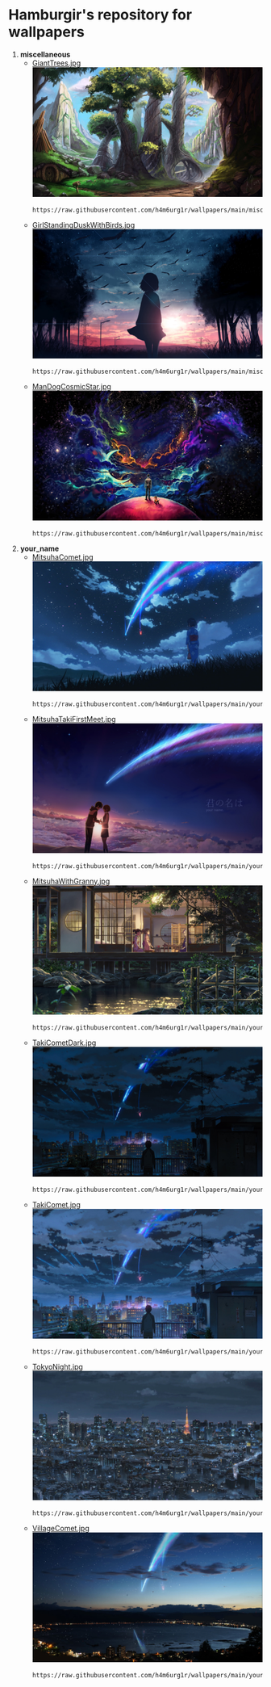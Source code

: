 # Hamburgir's repository for wallpapers
<!-- This README.md file is generated automatically any changes will be overridden -->
1. **miscellaneous**
	- [GiantTrees.jpg](https://raw.githubusercontent.com/h4m6urg1r/wallpapers/main/miscellaneous//GiantTrees.jpg)
![GiantTrees.jpg](/miscellaneous/GiantTrees.jpg)
		```
		https://raw.githubusercontent.com/h4m6urg1r/wallpapers/main/miscellaneous//GiantTrees.jpg
		```
	- [GirlStandingDuskWithBirds.jpg](https://raw.githubusercontent.com/h4m6urg1r/wallpapers/main/miscellaneous//GirlStandingDuskWithBirds.jpg)
![GirlStandingDuskWithBirds.jpg](/miscellaneous/GirlStandingDuskWithBirds.jpg)
		```
		https://raw.githubusercontent.com/h4m6urg1r/wallpapers/main/miscellaneous//GirlStandingDuskWithBirds.jpg
		```
	- [ManDogCosmicStar.jpg](https://raw.githubusercontent.com/h4m6urg1r/wallpapers/main/miscellaneous//ManDogCosmicStar.jpg)
![ManDogCosmicStar.jpg](/miscellaneous/ManDogCosmicStar.jpg)
		```
		https://raw.githubusercontent.com/h4m6urg1r/wallpapers/main/miscellaneous//ManDogCosmicStar.jpg
		```
1. **your_name**
	- [MitsuhaComet.jpg](https://raw.githubusercontent.com/h4m6urg1r/wallpapers/main/your_name//MitsuhaComet.jpg)
![MitsuhaComet.jpg](/your_name/MitsuhaComet.jpg)
		```
		https://raw.githubusercontent.com/h4m6urg1r/wallpapers/main/your_name//MitsuhaComet.jpg
		```
	- [MitsuhaTakiFirstMeet.jpg](https://raw.githubusercontent.com/h4m6urg1r/wallpapers/main/your_name//MitsuhaTakiFirstMeet.jpg)
![MitsuhaTakiFirstMeet.jpg](/your_name/MitsuhaTakiFirstMeet.jpg)
		```
		https://raw.githubusercontent.com/h4m6urg1r/wallpapers/main/your_name//MitsuhaTakiFirstMeet.jpg
		```
	- [MitsuhaWithGranny.jpg](https://raw.githubusercontent.com/h4m6urg1r/wallpapers/main/your_name//MitsuhaWithGranny.jpg)
![MitsuhaWithGranny.jpg](/your_name/MitsuhaWithGranny.jpg)
		```
		https://raw.githubusercontent.com/h4m6urg1r/wallpapers/main/your_name//MitsuhaWithGranny.jpg
		```
	- [TakiCometDark.jpg](https://raw.githubusercontent.com/h4m6urg1r/wallpapers/main/your_name//TakiCometDark.jpg)
![TakiCometDark.jpg](/your_name/TakiCometDark.jpg)
		```
		https://raw.githubusercontent.com/h4m6urg1r/wallpapers/main/your_name//TakiCometDark.jpg
		```
	- [TakiComet.jpg](https://raw.githubusercontent.com/h4m6urg1r/wallpapers/main/your_name//TakiComet.jpg)
![TakiComet.jpg](/your_name/TakiComet.jpg)
		```
		https://raw.githubusercontent.com/h4m6urg1r/wallpapers/main/your_name//TakiComet.jpg
		```
	- [TokyoNight.jpg](https://raw.githubusercontent.com/h4m6urg1r/wallpapers/main/your_name//TokyoNight.jpg)
![TokyoNight.jpg](/your_name/TokyoNight.jpg)
		```
		https://raw.githubusercontent.com/h4m6urg1r/wallpapers/main/your_name//TokyoNight.jpg
		```
	- [VillageComet.jpg](https://raw.githubusercontent.com/h4m6urg1r/wallpapers/main/your_name//VillageComet.jpg)
![VillageComet.jpg](/your_name/VillageComet.jpg)
		```
		https://raw.githubusercontent.com/h4m6urg1r/wallpapers/main/your_name//VillageComet.jpg
		```
